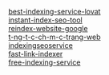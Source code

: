 <a href="https://best-indexing-service-lovat.vercel.app/">best-indexing-service-lovat</a><br>
<a href="https://instant-index-seo-tool.vercel.app/">instant-index-seo-tool</a><br>
<a href="https://reindex-website-google.vercel.app/">reindex-website-google</a><br>
<a href="https://t-ng-t-c-ch-m-c-trang-web.vercel.app/">t-ng-t-c-ch-m-c-trang-web</a><br>
<a href="https://indexingseoservice.vercel.app/">indexingseoservice</a><br>
<a href="https://fast-link-indexer.vercel.app/">fast-link-indexer</a><br>
<a href="https://free-indexing-service.vercel.app/">free-indexing-service</a>
